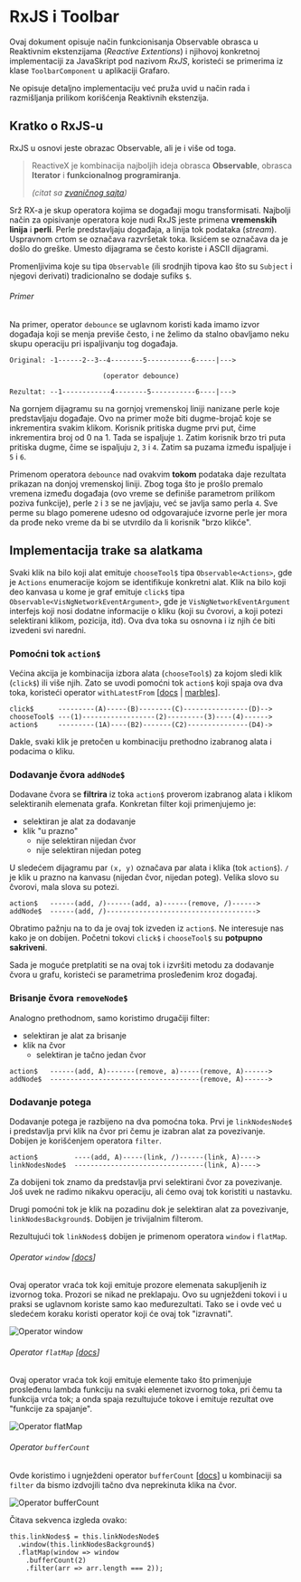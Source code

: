 # RxJS i Toolbar

Ovaj dokument opisuje način funkcionisanja Observable obrasca u Reaktivnim ekstenzijama (_Reactive Extentions_) i njihovoj konkretnoj implementaciji za JavaSkript pod nazivom _RxJS_, koristeći se primerima iz klase `ToolbarComponent` u aplikaciji Grafaro. 

Ne opisuje detaljno implementaciju već pruža uvid u način rada i razmišljanja prilikom korišćenja Reaktivnih ekstenzija.

## Kratko o RxJS-u

RxJS u osnovi jeste obrazac Observable, ali je i više od toga.
 
> ReactiveX je kombinacija najboljih ideja obrasca **Observable**, obrasca **Iterator** i **funkcionalnog programiranja**.
> 
> _(citat sa [zvaničnog sajta](http://reactivex.io/))_

Srž RX-a je skup operatora kojima se događaji mogu transformisati. Najbolji način za opisivanje operatora koje nudi RxJS jeste primena **vremenskih linija** i **perli**. Perle predstavljaju događaja, a linija tok podataka (_stream_). Uspravnom crtom se označava razvršetak toka. Iksićem se označava da je došlo do greške. Umesto dijagrama se često koriste i ASCII dijagrami.

Promenljivima koje su tipa `Observable` (ili srodnjih tipova kao što su `Subject` i njegovi derivati) tradicionalno se dodaje sufiks `$`.

###### Primer

Na primer, operator `debounce` se uglavnom koristi kada imamo izvor događaja koji se menja previše često, i ne želimo da stalno obavljamo neku skupu operaciju pri ispaljivanju tog događaja. 
 
```
Original: -1------2--3--4--------5-----------6-----|--->

                       (operator debounce)
                  
Rezultat: --1------------4--------5-----------6----|--->
```

Na gornjem dijagramu su na gornjoj vremenskoj liniji nanizane perle koje predstavljaju događaje. Ovo na primer može biti dugme-brojač koje se inkrementira svakim klikom. Korisnik pritiska dugme prvi put, čime inkrementira broj od 0 na 1. Tada se ispaljuje `1`.  Zatim korisnik brzo tri puta pritiska dugme, čime se ispaljuju `2`, `3` i `4`. Zatim sa puzama između ispaljuje i `5` i `6`.

Primenom operatora `debounce` nad ovakvim **tokom** podataka daje rezultata prikazan na donjoj vremenskoj liniji. Zbog toga što je prošlo premalo vremena između događaja (ovo vreme se definiše parametrom prilikom poziva funkcije), perle `2` i `3` se ne javljaju, već se javlja samo perla `4`. Sve perme su blago pomerene udesno od odgovarajuće izvorne perle jer mora da prođe neko vreme da bi se utvrdilo da li korisnik "brzo klikće".

## Implementacija trake sa alatkama

Svaki klik na bilo koji alat emituje `chooseTool$` tipa `Observable<Actions>`, gde je `Actions` enumeracije kojom se identifikuje konkretni alat. Klik na bilo koji deo kanvasa u kome je graf emituje `click$` tipa `Observable<VisNgNetworkEventArgument>`, gde je `VisNgNetworkEventArgument` interfejs koji nosi dodatne informacije o kliku (koji su čvorovi, a koji potezi selektirani klikom, pozicija, itd). Ova dva toka su osnovna i iz njih će biti izvedeni svi naredni.

### Pomoćni tok `action$`

Većina akcija je kombinacija izbora alata (`chooseTool$`) za kojom sledi klik (`click$`) ili više njih. Zato se uvodi pomoćni tok `action$` koji spaja ova dva toka, koristeći operator `withLatestFrom` [[docs](http://reactivex.io/rxjs/class/es6/Observable.js~Observable.html#instance-method-withLatestFrom) | [marbles](http://rxmarbles.com/#withLatestFrom)].

```
click$      ---------(A)-----(B)--------(C)----------------(D)-->
chooseTool$ ---(1)------------------(2)---------(3)----(4)------>
action$     ---------(1A)----(B2)-------(C2)---------------(D4)->  
```

Dakle, svaki klik je pretočen u kombinaciju prethodno izabranog alata i podacima o kliku.

### Dodavanje čvora `addNode$`

Dodavane čvora se **filtrira** iz toka `action$` proverom izabranog alata i klikom selektiranih elemenata grafa. Konkretan filter koji primenjujemo je:

- selektiran je alat za dodavanje
- klik "u prazno"
  - nije selektiran nijedan čvor
  - nije selektiran nijedan poteg

U sledećem dijagramu par `(x, y)` označava par alata i klika (tok `action$`). `/` je klik u prazno na kanvasu (nijedan čvor, nijedan poteg). Velika slovo su čvorovi, mala slova su potezi.

```
action$   ------(add, /)------(add, a)------(remove, /)------>
addNode$  ------(add, /)------------------------------------->
```

Obratimo pažnju na to da je ovaj tok izveden iz `action$`. Ne interesuje nas kako je on dobijen. Početni tokovi `click$` i `chooseTool$` su **potpupno sakriveni**.

Sada je moguće pretplatiti se na ovaj tok i izvršiti metodu za dodavanje čvora u grafu, koristeći se parametrima prosleđenim kroz događaj.

### Brisanje čvora `removeNode$`

Analogno prethodnom, samo koristimo drugačiji filter:

- selektiran je alat za brisanje
- klik na čvor
  - selektiran je tačno jedan čvor
  
```
action$   ------(add, A)-------(remove, a)-----(remove, A)------>
addNode$  -------------------------------------(remove, A)------>
```

### Dodavanje potega

Dodavanje potega je razbijeno na dva pomoćna toka. Prvi je `linkNodesNode$` i predstavlja prvi klik na čvor pri čemu je izabran alat za povezivanje. Dobijen je korišćenjem operatora `filter`.

```
action$         ----(add, A)-----(link, /)------(link, A)---->
linkNodesNode$  --------------------------------(link, A)---->
```

Za dobijeni tok znamo da predstavlja prvi selektirani čvor za povezivanje. Još uvek ne radimo nikakvu operaciju, ali ćemo ovaj tok koristiti u nastavku.

Drugi pomoćni tok je klik na pozadinu dok je selektiran alat za povezivanje, `linkNodesBackground$`. Dobijen je trivijalnim filterom.

Rezultujući tok `linkNodes$` dobijen je primenom operatora `window` i `flatMap`.

###### Operator `window` [[docs](http://reactivex.io/rxjs/class/es6/Observable.js~Observable.html#instance-method-window)]

Ovaj operator vraća tok koji emituje prozore elemenata sakupljenih iz izvornog toka. Prozori se nikad ne preklapaju. Ovo su ugnježdeni tokovi i u praksi se uglavnom koriste samo kao međurezultati. Tako se i ovde već u sledećem koraku koristi operator koji će ovaj tok "izravnati".

![Operator `window`](http://reactivex.io/rxjs/img/window.png)

###### Operator `flatMap` [[docs](http://reactivex.io/rxjs/class/es6/Observable.js~Observable.html#instance-method-mergeMap)]

Ovaj operator vraća tok koji emituje elemente tako što primenjuje prosleđenu lambda funkciju na svaki elemenet izvornog toka, pri čemu ta funkcija vrća tok; a onda spaja rezultujuće tokove i emituje rezultat ove "funkcije za spajanje".

![Operator `flatMap`](http://reactivex.io/rxjs/img/mergeMap.png)

###### Operator `bufferCount`

Ovde koristimo i ugnježdeni operator `bufferCount` [[docs](http://reactivex.io/rxjs/class/es6/Observable.js~Observable.html#instance-method-bufferCount)] u kombinaciji sa `filter` da bismo izdvojili tačno dva neprekinuta klika na čvor.

![Operator `bufferCount`](http://reactivex.io/rxjs/img/bufferCount.png)

Čitava sekvenca izgleda ovako:

```
this.linkNodes$ = this.linkNodesNode$
  .window(this.linkNodesBackground$)
  .flatMap(window => window
    .bufferCount(2)
    .filter(arr => arr.length === 2));
```
